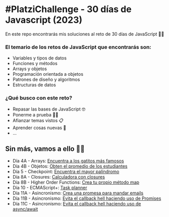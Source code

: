 # #PlatziChallenge - 30 días de Javascript (2023)

En este repo encontrarás mis soluciones al reto de 30 días de JavaScript 🕵🏻

### El temario de los retos de JavaScript que encontrarás son:

- Variables y tipos de datos
- Funciones y métodos
- Arrays y objetos
- Programación orientada a objetos
- Patrones de diseño y algoritmos
- Estructuras de datos

### ¿Qué busco con este reto?

- Repasar las bases de JavaScript 🤓
- Ponerme a prueba 🏋🏻
- Afianzar temas vistos 📋
- Aprender cosas nuevas 🌋
- ...

## Sin más, vamos a ello 💪🏻

- Día 4A - Arrays: [Encuentra a los gatitos más famosos](https://github.com/jnataliaramirez/PlatziChallenge-30-dias-de-JavaScript/tree/main/dia-4A)
- Día 4B - Objetos: [Obten el promedio de los estudiantes](https://github.com/jnataliaramirez/PlatziChallenge-30-dias-de-JavaScript/tree/main/dia-4B)
- Día 5 - Checkpoint: [Encuentra el mayor palíndromo](https://github.com/jnataliaramirez/PlatziChallenge-30-dias-de-JavaScript/tree/main/dia-5)
- Día 8A - Closures: [Calculadora con closures](https://github.com/jnataliaramirez/PlatziChallenge-30-dias-de-JavaScript/tree/main/dia-8A)
- Día 8B - Higher Order Functions: [Crea tu propio método map](https://github.com/jnataliaramirez/PlatziChallenge-30-dias-de-JavaScript/tree/main/dia-8B)
- Día 10 - ECMAScript+: [Task planner](https://github.com/jnataliaramirez/PlatziChallenge-30-dias-de-JavaScript/tree/main/dia-10)
- Día 11A - Asincronismo: [Crea una promesa para mandar emails](https://github.com/jnataliaramirez/PlatziChallenge-30-dias-de-JavaScript/tree/main/dia-11A)
- Día 11B - Asincronismo: [Evita el callback hell haciendo uso de Promises](https://github.com/jnataliaramirez/PlatziChallenge-30-dias-de-JavaScript/tree/main/dia-11B)
- Día 11C - Asincronismo: [Evita el callback hell haciendo uso de async/await](https://github.com/jnataliaramirez/PlatziChallenge-30-dias-de-JavaScript/tree/main/dia-11C)
